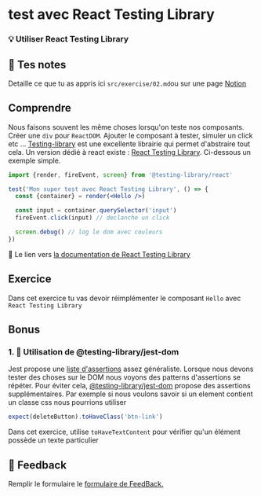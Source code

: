 # test avec React Testing Library

### 💡 Utiliser React Testing Library

## 📝 Tes notes

Detaille ce que tu as appris ici
`src/exercise/02.md`ou sur une page [Notion](https://go.mikecodeur.com/course-notes-template)

## Comprendre

Nous faisons souvent les même choses lorsqu'on teste nos composants. Créer une
`div` pour `ReactDOM`. Ajouter le composant à tester, simuler un click etc ...
[Testing-library](https://testing-library.com/) est une excellente librairie qui
permet d'abstraire tout cela. Un version dédié à react existe :
[React Testing Library](https://testing-library.com/docs/react-testing-library/intro/).
Ci-dessous un exemple simple.

```jsx
import {render, fireEvent, screen} from '@testing-library/react'

test('Mon super test avec React Testing Library', () => {
  const {container} = render(<Hello />)

  const input = container.querySelector('input')
  fireEvent.click(input) // declanche un click

  screen.debug() // log le dom avec couleurs
})
```

📑 Le lien vers
[la documentation de React Testing Library](https://testing-library.com/docs/react-testing-library/intro/)

## Exercice

Dans cet exercice tu vas devoir réimplémenter le composant `Hello` avec
`React Testing Library`

## Bonus

### 1. 🚀 Utilisation de @testing-library/jest-dom

Jest propose une [liste d'assertions](https://jestjs.io/fr/docs/expect) assez
généraliste. Lorsque nous devons tester des choses sur le DOM nous voyons des
patterns d'assertions se répéter. Pour éviter cela,
[@testing-library/jest-dom](https://github.com/testing-library/jest-dom) propose
des assertions supplémentaires. Par exemple si nous voulons savoir si un element
contient un classe css nous pourrions utiliser

```jsx
expect(deleteButton).toHaveClass('btn-link')
```

Dans cet exercice, utilise `toHaveTextContent` pour vérifier qu'un élément
possède un texte particulier

## 🐜 Feedback

Remplir le formulaire le
[formulaire de FeedBack.](https://go.mikecodeur.com/cours-react-avis?entry.1430994900=React%20Testing%20Module&entry.533578441=02%20test%20avec%20React%20Testing%20Library)
